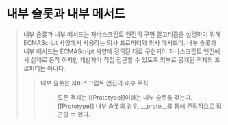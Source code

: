 # 내부 슬롯과 내부 메서드
> 내부 슬롯과 내부 메서드는 자바스크립트 엔진의 구현 알고리즘을 설명하기 위해 ECMAScript 사양에서 사용하는 의사 프로퍼티와 의사 메서드다.
> 내부 슬롯과 내부 메서드는 ECMAScript 사양에 정의된 대로 구현되어 자바스크립트 엔진에서 실제로 동작 하지만 개발자가 직접 접근할 수 있도록 외부로
> 공개된 객체의 프로퍼티는 아니다.
> > 내부 슬롯은 자바스크립트 엔진의 내부 로직.
> > > 모든 객체는 [[Prototype]]이라는 내부 슬롯을 갖는다. [[Prototype]] 내부 슬롯의 경우, __proto__를 통해 간접적으로 접근할 수 있다.